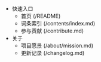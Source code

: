 * 快速入口
  * 首页 (/README)
  * 词条索引 (/contents/index.md)
  * 参与贡献 (/contribute.md)
* 关于
  * 项目愿景 (/about/mission.md)
  * 更新记录 (/changelog.md)
